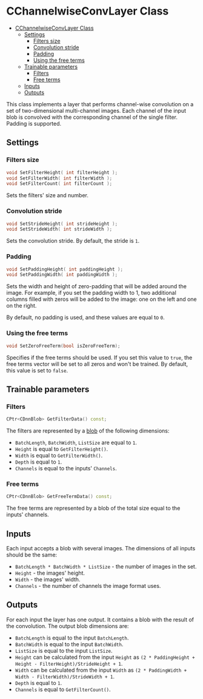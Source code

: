 # CChannelwiseConvLayer Class

<!-- TOC -->

- [CChannelwiseConvLayer Class](#cchannelwiseconvlayer-class)
    - [Settings](#settings)
        - [Filters size](#filters-size)
        - [Convolution stride](#convolution-stride)
        - [Padding](#padding)
        - [Using the free terms](#using-the-free-terms)
    - [Trainable parameters](#trainable-parameters)
        - [Filters](#filters)
        - [Free terms](#free-terms)
    - [Inputs](#inputs)
    - [Outputs](#outputs)

<!-- /TOC -->

This class implements a layer that performs channel-wise convolution on a set of two-dimensional multi-channel images. Each channel of the input blob is convolved with the corresponding channel of the single filter. Padding is supported.

## Settings

### Filters size

```c++
void SetFilterHeight( int filterHeight );
void SetFilterWidth( int filterWidth );
void SetFilterCount( int filterCount );
```

Sets the filters' size and number.

### Convolution stride

```c++
void SetStrideHeight( int strideHeight );
void SetStrideWidth( int strideWidth );
```

Sets the convolution stride. By default, the stride is `1`.

### Padding

```c++
void SetPaddingHeight( int paddingHeight );
void SetPaddingWidth( int paddingWidth );
```

Sets the width and height of zero-padding that will be added around the image. For example, if you set the padding width to 1, two additional columns filled with zeros will be added to the image: one on the left and one on the right.

By default, no padding is used, and these values are equal to `0`.

### Using the free terms

```c++
void SetZeroFreeTerm(bool isZeroFreeTerm);
```

Specifies if the free terms should be used. If you set this value to `true`, the free terms vector will be set to all zeros and won't be trained. By default, this value is set to `false`.

## Trainable parameters

### Filters

```c++
CPtr<CDnnBlob> GetFilterData() const;
```

The filters are represented by a [blob](../DnnBlob.md) of the following dimensions:

- `BatchLength`, `BatchWidth`, `ListSize` are equal to `1`.
- `Height` is equal to `GetFilterHeight()`.
- `Width` is equal to `GetFilterWidth()`.
- `Depth` is equal to `1`.
- `Channels` is equal to the inputs' `Channels`.

### Free terms

```c++
CPtr<CDnnBlob> GetFreeTermData() const;
```

The free terms are represented by a blob of the total size equal to the inputs' channels.

## Inputs

Each input accepts a blob with several images. The dimensions of all inputs should be the same:

- `BatchLength * BatchWidth * ListSize` - the number of images in the set.
- `Height` - the images' height.
- `Width` - the images' width.
- `Channels` - the number of channels the image format uses.

## Outputs

For each input the layer has one output. It contains a blob with the result of the convolution. The output blob dimensions are:

- `BatchLength` is equal to the input `BatchLength`.
- `BatchWidth` is equal to the input `BatchWidth`.
- `ListSize` is equal to the input `ListSize`.
- `Height` can be calculated from the input `Height` as
`(2 * PaddingHeight + Height - FilterHeight)/StrideHeight + 1`.
- `Width` can be calculated from the input `Width` as
`(2 * PaddingWidth + Width - FilterWidth)/StrideWidth + 1`.
- `Depth` is equal to `1`.
- `Channels` is equal to `GetFilterCount()`.
